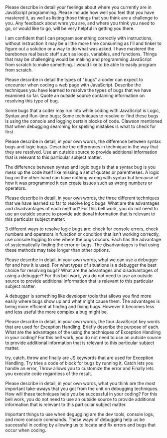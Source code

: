 Please describe in detail your feelings about where you currently are in JavaScript programming. Please include how well you feel that you have mastered it, as well as listing those things that you think are a challenge to you. Any feedback about whre you are, and where you think you need to go, or would like to go, will be very helpful in getting you there.

I am confident that I can program something correctly with instructions, without instruction it may be a little more time consuming as I'll and tinker to figure out a solution or a way to do what was asked. I have mastered the barebones real basic stuff such as loops, variables, and functions. Things that may be challenging would be making and programming JavaScript from scratch to make something. I would like to be able to easily program from scratch. 

Please describe in detail the types of "bugs" a coder can expect to encounter when coding a web page with JavaScript. Describe the techniques you have learned to resolve the types of bugs that we have examined so far. Quote an outside source containing information on resolving this type of bug.

Some bugs that a coder may run into while coding with JavaScript is Logic, Syntax and Run-time bugs; Some techniques to resolve or find these bugs is using the console and logging certain blocks of code. Clawson mentioned that when debugging searching for spelling mistakes is what to check for first

Please describe in detail, in your own words, the difference between syntax bugs and logic bugs. Describe the differences in technique in the way that they are resolved. Use an outside source to provide additional information that is relevant to this particular subject matter.

The difference between syntax and logic bugs is that a syntax bug is you mess up the code itself like missing a set of quotes or parentheses. A logic bug on the other hand can have nothing wrong with syntax but because of how it was programmed it can create issues such as wrong numbers or operators.

Please describe in detail, in your own words, the three different techniques that we have learned so far to resolve logic bugs. What are the advantages and disadvantages of each method?  For this bell work, you do not need to use an outside source to provide additional information that is relevant to this particular subject matter.

3 different ways to resolve logic bugs are: check for console errors, check numbers and operators in function or condition that isn't working correctly, use console logging to see where the bugs occurs. Each has the advantage of systematically finding the error or bugs. The disadvantages is that using these methods may take longer than other options.

Please describe in detail, in your own words, what we can use a debugger for and how it is used. For what types of situations is a debugger the best choice for resolving bugs? What are the advantages and disadvantages of using a debugger?  For this bell work, you do not need to use an outside source to provide additional information that is relevant to this particular subject matter.

A debugger is something like developer tools that allows you find more easily where bugs show up and what might cause them. The advantages is being more efficient at finding and fixing bugs. However it becomes less and less useful the more complex a bug might be.

Please describe in detail, in your own words, the four JavaScript key words that are used for Exception Handling. Briefly describe the purpose of each. What are the advantages of the using the techniques of Exception Handling in your coding? For this bell work, you do not need to use an outside source to provide additional information that is relevant to this particular subject matter.

try, catch, throw and finally are JS keywords that are used for Exception Handling. Try tries a code of block for bugs by running it, Catch lets you handle an error, Throw allows you to customize the error and Finally lets you execute code regardless of the result.

Please describe in detail, in your own words, what you think are the most important take-aways that you got from the unit on debugging techniques. How will these techniques help you be successful in your coding? For this bell work, you do not need to use an outside source to provide additional information that is relevant to this particular subject matter.

Important things to use when degugging are the dev tools, console logs, and more console commands. These ways of debugging help us be successful in coding by allowing us to locate and fix errors and bugs that occur when coding. 